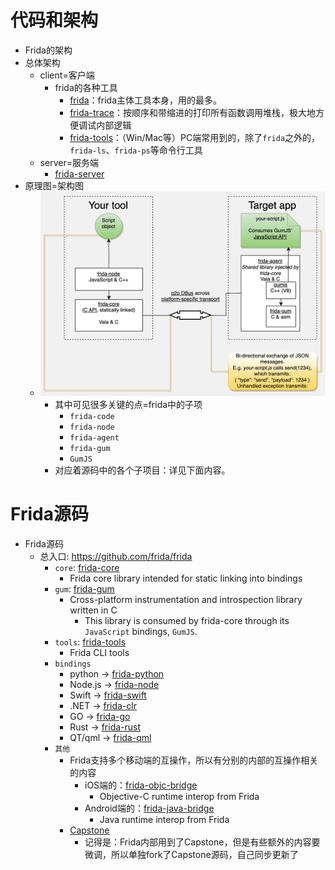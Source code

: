 # 代码和架构

* Frida的架构
 *  总体架构
    * client=客户端
      * frida的各种工具
        * [frida](../use_frida/sub_module/frida.md)：frida主体工具本身，用的最多。
        * [frida-trace](../use_frida/sub_module/frida_trace.md)：按顺序和带缩进的打印所有函数调用堆栈，极大地方便调试内部逻辑
        * [frida-tools](../use_frida/sub_module/frida_tools.md)：（Win/Mac等）PC端常用到的，除了`frida`之外的，`frida-ls`、`frida-ps`等命令行工具
    * server=服务端
      * [frida-server](../use_frida/sub_module/frida_server.md)
  * 原理图=架构图
    * ![frida_arch](../assets/img/frida_arch.png)
      * 其中可见很多关键的点=frida中的子项
        * `frida-code`
        * `frida-node`
        * `frida-agent`
        * `frida-gum`
        * `GumJS`
      * 对应着源码中的各个子项目：详见下面内容。

# Frida源码

* Frida源码
  * 总入口: https://github.com/frida/frida
    * `core`: [frida-core](https://github.com/frida/frida-core)
      * Frida core library intended for static linking into bindings
    * `gum`: [frida-gum](https://github.com/frida/frida-gum)
      * Cross-platform instrumentation and introspection library written in C
        * This library is consumed by frida-core through its `JavaScript` bindings, `GumJS`.
    * `tools`: [frida-tools](https://github.com/frida/frida-tools)
      * Frida CLI tools
    * `bindings`
      * python -> [frida-python](https://github.com/frida/frida-python)
      * Node.js -> [frida-node](https://github.com/frida/frida-node)
      * Swift -> [frida-swift](https://github.com/frida/frida-swift)
      * .NET -> [frida-clr](https://github.com/frida/frida-clr)
      * GO -> [frida-go](https://github.com/frida/frida-go)
      * Rust -> [frida-rust](https://github.com/frida/frida-rust)
      * QT/qml -> [frida-qml](https://github.com/frida/frida-qml)
    * `其他`
      * Frida支持多个移动端的互操作，所以有分别的内部的互操作相关的内容
        * iOS端的：[frida-objc-bridge](https://github.com/frida/frida-objc-bridge)
          * Objective-C runtime interop from Frida
        * Android端的：[frida-java-bridge](https://github.com/frida/frida-java-bridge)
          * Java runtime interop from Frida
      * [Capstone](https://github.com/frida/capstone)
        * 记得是：Frida内部用到了Capstone，但是有些额外的内容要微调，所以单独fork了Capstone源码，自己同步更新了

